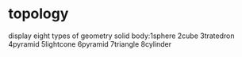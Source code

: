 # topology
display eight types of geometry solid body:1sphere 2cube 3tratedron 4pyramid 5lightcone 6pyramid 7triangle 8cylinder

